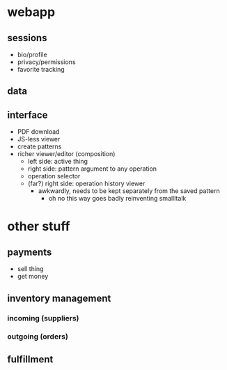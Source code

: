 # webapp

## sessions

* bio/profile
* privacy/permissions
* favorite tracking

## data

## interface

* PDF download
* JS-less viewer
* create patterns
* richer viewer/editor (composition)
	* left side: active thing
	* right side: pattern argument to any operation
	* operation selector
	* (far?) right side: operation history viewer
		* awkwardly, needs to be kept separately from the saved pattern
			* oh no this way goes badly reinventing smallltalk

# other stuff

## payments

* sell thing
* get money

## inventory management

### incoming (suppliers)
### outgoing (orders)

## fulfillment
